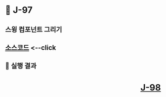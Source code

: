 # 📖 J-97

## 스윙 컴포넌트 그리기

[소스코드](./paintJPanelEx.java) <--click
---

📘 실행 결과
---

# <p align="right">[J-98](./J_98.md)</p>
